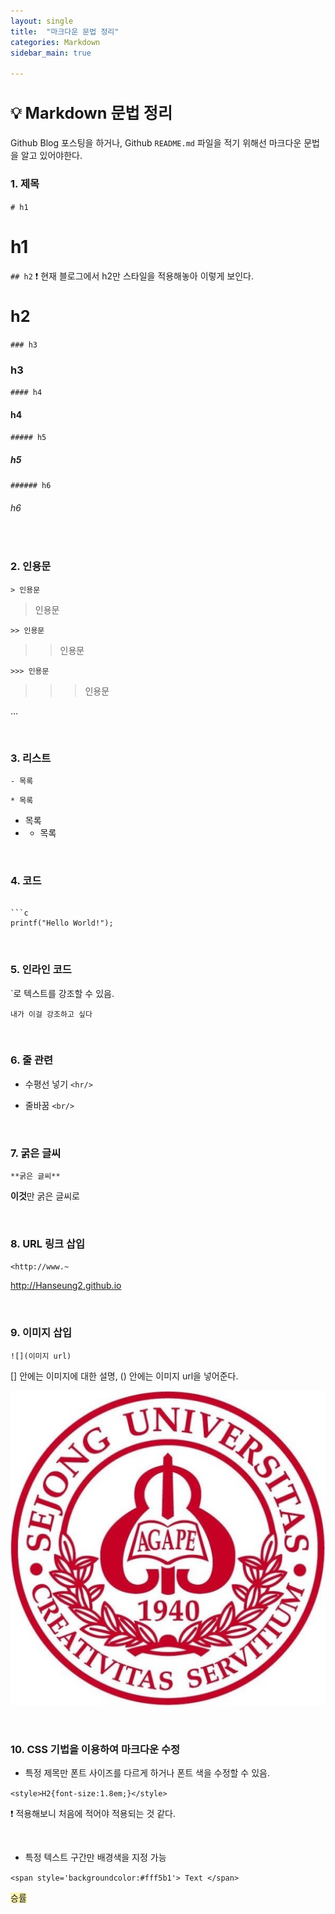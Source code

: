 ```yaml
---
layout: single
title:  "마크다운 문법 정리"
categories: Markdown
sidebar_main: true

---
```


<style>H2{font-size:1.8em;}</style>

## 💡 Markdown 문법 정리

Github Blog 포스팅을 하거나, Github `README.md` 파일을 적기 위해선 마크다운 문법을 알고 있어야한다.

### 1. 제목

`# h1` 

# h1

`## h2`
❗ 현재 블로그에서 h2만 스타일을 적용해놓아 이렇게 보인다.

## h2

`### h3`

### h3

`#### h4`

#### h4

`##### h5`

##### h5

`###### h6`

###### h6

<br/>

### 2. 인용문

`> 인용문`

> 인용문

`>> 인용문`

> > 인용문

`>>> 인용문`

> > > 인용문

... 

<br/>

### 3. 리스트

`- 목록`

`* 목록`

- 목록
- * 목록

<br/>

### 4. 코드


``` 이후에 내가 쓴 언어를 적고 다시 적어 마무리 해준다.

```c
printf("Hello World!");
```

<br/>

### 5. 인라인 코드

`로 텍스트를 강조할 수 있음.

`내가 이걸 강조하고 싶다` 

<br/>

### 6. 줄 관련

- 수평선 넣기 `<hr/>` 

- 줄바꿈 `<br/>`

<br/>

### 7. 굵은 글씨

`**굵은 글씨**`

**이것**만 굵은 글씨로

<br/>

### 8. URL 링크 삽입

`<http://www.~` 

<http://Hanseung2.github.io>

<br/>

### 9. 이미지 삽입

`![](이미지 url)` 

[] 안에는 이미지에 대한 설명, () 안에는 이미지 url을 넣어준다.

![](/assets/images/sejong.jpg)

<br/>

### 10. CSS 기법을 이용하여 마크다운 수정

- 특정 제목만 폰트 사이즈를 다르게 하거나 폰트 색을 수정할 수 있음.

`<style>H2{font-size:1.8em;}</style>` 

❗ 적용해보니 처음에 적어야 적용되는 것 같다.

<br/>

- 특정 텍스트 구간만 배경색을 지정 가능

`<span style='backgroundcolor:#fff5b1'> Text </span>` 

<span style='background-color: #fff5b1'>승률</span>